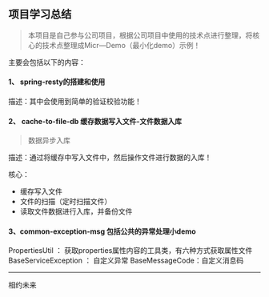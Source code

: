## 项目学习总结
> 本项目是自己参与公司项目，根据公司项目中使用的技术点进行整理，将核心的技术点整理成Micr—Demo（最小化demo）示例！

主要会包括以下的内容：
#### 1、 spring-resty的搭建和使用
描述：其中会使用到简单的验证校验功能！


#### 2、 cache-to-file-db 缓存数据写入文件-文件数据入库
> 数据异步入库

描述：通过将缓存中写入文件中，然后操作文件进行数据的入库！

核心：
- 缓存写入文件
- 文件的扫描（定时扫描文件）
- 读取文件数据进行入库，并备份文件



#### 3、common-exception-msg 包括公共的异常处理小demo

PropertiesUtil ： 获取properties属性内容的工具类，有六种方式获取属性文件
BaseServiceException ： 自定义异常
BaseMessageCode：自定义消息码



---

相约未来